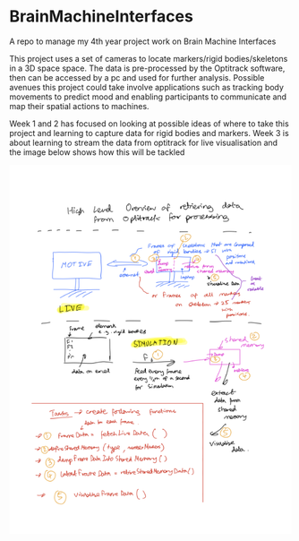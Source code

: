# BrainMachineInterfaces
A repo to manage my 4th year project work on Brain Machine Interfaces

This project uses a set of cameras to locate markers/rigid bodies/skeletons in a 3D space space. The data is pre-processed by the Optitrack software, then can be accessed by a pc and used for further analysis. Possible avenues this project could take involve applications such as tracking body movements to predict mood and enabling participants to communicate and map their spatial actions to machines.

Week 1 and 2 has focused on looking at possible ideas of where to take this project and learning to capture data for rigid bodies and markers. Week 3 is about learning to stream the data from optitrack for live visualisation and the image below shows how this will be tackled

![image](Images/DisplayingStreamedDataPlan.png)